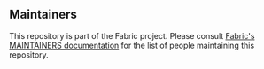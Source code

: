 ## Maintainers

This repository is part of the Fabric project.
Please consult [Fabric's MAINTAINERS documentation](https://github.com/hyperledger/fabric/blob/master/docs/MAINTAINERS.md) for the list of people maintaining this repository.
